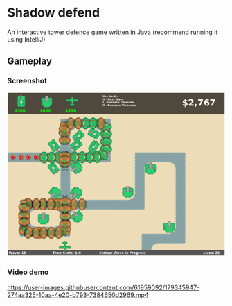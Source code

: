 # Shadow defend
An interactive tower defence game written in Java (recommend running it using IntelliJ)

## Gameplay

### Screenshot
![gameplay](assets/gameplay.png)

### Video demo
https://user-images.githubusercontent.com/61959092/179345947-274aa325-10aa-4e20-b793-7384650d2969.mp4

